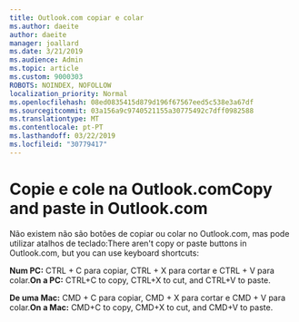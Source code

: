 ```yaml
---
title: Outlook.com copiar e colar
ms.author: daeite
author: daeite
manager: joallard
ms.date: 3/21/2019
ms.audience: Admin
ms.topic: article
ms.custom: 9000303
ROBOTS: NOINDEX, NOFOLLOW
localization_priority: Normal
ms.openlocfilehash: 08ed0835415d879d196f67567eed5c538e3a67df
ms.sourcegitcommit: 03a156a9c9740521155a30775492c7dff0982588
ms.translationtype: MT
ms.contentlocale: pt-PT
ms.lasthandoff: 03/22/2019
ms.locfileid: "30779417"
---
```

# <a name="copy-and-paste-in-outlookcom"></a><span data-ttu-id="6e140-102">Copie e cole na Outlook.com</span><span class="sxs-lookup"><span data-stu-id="6e140-102">Copy and paste in Outlook.com</span></span>

<span data-ttu-id="6e140-103">Não existem não são botões de copiar ou colar no Outlook.com, mas pode utilizar atalhos de teclado:</span><span class="sxs-lookup"><span data-stu-id="6e140-103">There aren't copy or paste buttons in Outlook.com, but you can use keyboard shortcuts:</span></span>

<span data-ttu-id="6e140-104">**Num PC:** CTRL + C para copiar, CTRL + X para cortar e CTRL + V para colar.</span><span class="sxs-lookup"><span data-stu-id="6e140-104">**On a PC:** CTRL+C to copy, CTRL+X to cut, and CTRL+V to paste.</span></span>

<span data-ttu-id="6e140-105">**De uma Mac:** CMD + C para copiar, CMD + X para cortar e CMD + V para colar.</span><span class="sxs-lookup"><span data-stu-id="6e140-105">**On a Mac:** CMD+C to copy, CMD+X to cut, and CMD+V to paste.</span></span>